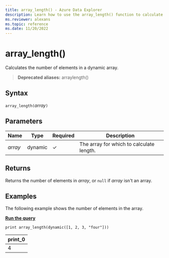```yaml
---
title: array_length() - Azure Data Explorer
description: Learn how to use the array_length() function to calculate the number of elements in a dynamic array.
ms.reviewer: alexans
ms.topic: reference
ms.date: 11/20/2022
---
```

# array_length()

Calculates the number of elements in a dynamic array.

> **Deprecated aliases:** arraylength()

## Syntax

`array_length(`*array*`)`

## Parameters

| Name | Type | Required | Description |
|--|--|--|--|
| *array* | dynamic | &check; | The array for which to calculate length.

## Returns

Returns the number of elements in *array*, or `null` if *array* isn't an array.

## Examples

The following example shows the number of elements in the array.

[**Run the query**](https://dataexplorer.azure.com/clusters/help/databases/Samples?query=H4sIAAAAAAAAAysoyswrUUgsKkqsjM9JzUsvydBIqcxLzM1M1og21FEw0lEw1lFQSssvLVKK1dQEAI1OgS0uAAAA)

```kusto
print array_length(dynamic([1, 2, 3, "four"]))
```

|print_0|
|--|
|4|
